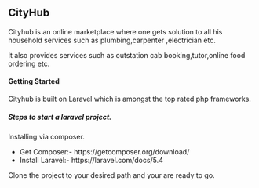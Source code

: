 <h2>CityHub</h2>

<p>Cityhub is an online marketplace where one gets solution to all his household services such as plumbing,carpenter ,electrician etc.</p>

<p>It also provides services such as outstation cab booking,tutor,online food ordering etc.</p>


<h4>Getting Started</h4>

<p>Cityhub is built on Laravel which is amongst the top rated php frameworks.</p>

<h5>Steps to start a laravel project.</h5>

<p>Installing via composer.</p>
<ul>
  <li>Get Composer:- https://getcomposer.org/download/</li>
  <li>Install Laravel:- https://laravel.com/docs/5.4</li>
</ul>

<p>Clone the project to your desired path and your are ready to go.</p>

